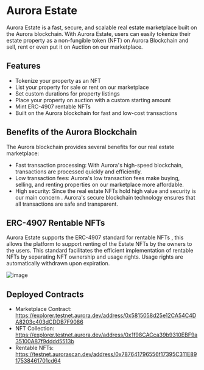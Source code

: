 # Aurora Estate

Aurora Estate is a fast, secure, and scalable real estate marketplace built on the Aurora blockchain. With Aurora Estate, users can easily tokenize their estate property as a non-fungible token (NFT) on Aurora Blockchain and sell, rent or even put it on Auction on our marketplace.

## Features

- Tokenize your property as an NFT
- List your property for sale or rent on our marketplace
- Set custom durations for property listings
- Place your property on auction with a custom starting amount
- Mint ERC-4907 rentable NFTs
- Built on the Aurora blockchain for fast and low-cost transactions

## Benefits of the Aurora Blockchain

The Aurora blockchain provides several benefits for our real estate marketplace:

- Fast transaction processing: With Aurora's high-speed blockchain, transactions are processed quickly and efficiently.
- Low transaction fees: Aurora's low transaction fees make buying, selling, and renting properties on our marketplace more affordable.
- High security: Since the real estate NFTs hold high value and security is our main concern . Aurora's secure blockchain technology ensures that all transactions are safe and transparent.

## ERC-4907 Rentable NFTs

Aurora Estate supports the ERC-4907 standard for rentable NFTs , this allows the platform to support renting of the Estate NFTs by the owners to the users. 
This standard facilitates the efficient implementation of rentable NFTs by separating NFT ownership and usage rights. Usage rights are automatically withdrawn upon expiration.

![image](https://github.com/legendarykamal/Aurora-Estate/assets/95926324/47b2dc66-ad6c-496a-8621-a62cddb3f686)

## Deployed Contracts

- Marketplace Contract: https://explorer.testnet.aurora.dev/address/0x5815058d25e12CA54C4DA8203c403dCDDB7F9086
- NFT Collection: https://explorer.testnet.aurora.dev/address/0x1f98CACca39b9310EBF9a35100A87f9dddd5513b
- Rentable NFTs: https://testnet.aurorascan.dev/address/0x787641796556f17395C311E8917538461701cd64
